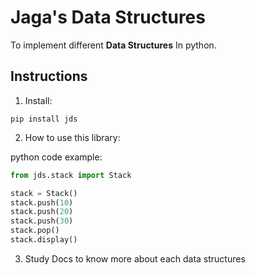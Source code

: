 # Jaga's Data Structures

To implement different **Data Structures** In python.

## Instructions

1. Install:

```
pip install jds
```

2. How to use this library:

python code example:
```python
from jds.stack import Stack

stack = Stack()
stack.push(10)
stack.push(20)
stack.push(30)
stack.pop()
stack.display()

```

3. Study Docs to know more about each data structures